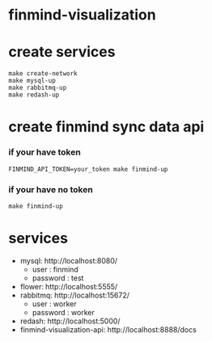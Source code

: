 # finmind-visualization

# create services
    make create-network
    make mysql-up
    make rabbitmq-up
    make redash-up

# create finmind sync data api
### if your have token
    FINMIND_API_TOKEN=your_token make finmind-up

### if your have no token
    make finmind-up

# services

* mysql: http://localhost:8080/
    * user : finmind
    * password : test
* flower: http://localhost:5555/
* rabbitmq: http://localhost:15672/
    * user : worker
    * password : worker
* redash: http://localhost:5000/
* finmind-visualization-api: http://localhost:8888/docs
